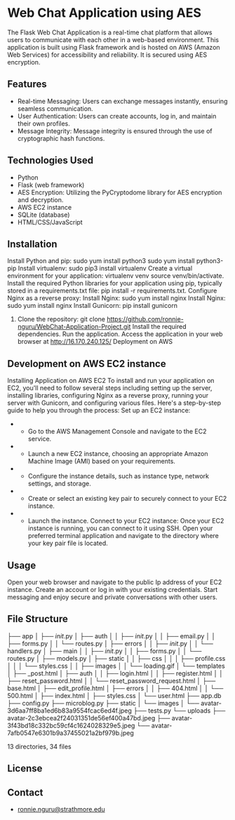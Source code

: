 # Web Chat Application using AES
The Flask Web Chat Application is a real-time chat platform that allows users to communicate with each other in a web-based environment. This application is built using Flask framework and is hosted on AWS (Amazon Web Services) for accessibility  and reliability. It is secured using AES encryption.
## Features
- Real-time Messaging: Users can exchange messages instantly, ensuring seamless communication. 
- User Authentication: Users can create accounts, log in, and maintain their own profiles. 
- Message Integrity: Message integrity is ensured through the use of cryptographic hash functions.
## Technologies Used
- Python
- Flask (web framework)
-  AES Encryption: Utilizing the PyCryptodome library for AES encryption and decryption.
- AWS EC2 instance
- SQLite (database)
- HTML/CSS/JavaScript
## Installation
Install Python and pip:
sudo yum install python3
sudo yum install python3-pip
Install virtualenv: sudo pip3 install virtualenv
Create a virtual environment for your application: virtualenv venv
source venv/bin/activate.
Install the required Python libraries for your application using pip, typically stored in a requirements.txt file: pip install -r requirements.txt.
Configure Nginx as a reverse proxy: Install Nginx: sudo yum install nginx
Install Nginx: sudo yum install nginx
Install Gunicorn: pip install gunicorn

1. Clone the repository:
git clone https://github.com/ronnie-nguru/WebChat-Application-Project.git
Install the required dependencies.
Run the application.
Access the application in your web browser at http://16.170.240.125/ Deployment on AWS
## Development on AWS EC2 instance
Installing Application on AWS EC2
To install and run your application on EC2, you'll need to follow several steps including setting up the server, installing libraries, configuring Nginx as a reverse proxy, running your server with Gunicorn, and configuring various files. Here's a step-by-step guide to help you through the process:
Set up an EC2 instance:
-	- Go to the AWS Management Console and navigate to the EC2 service.
-	- Launch a new EC2 instance, choosing an appropriate Amazon Machine Image (AMI) based on your requirements.
-	- Configure the instance details, such as instance type, network settings, and storage.
-	- Create or select an existing key pair to securely connect to your EC2 instance.
-	- Launch the instance.
Connect to your EC2 instance:
Once your EC2 instance is running, you can connect to it using SSH.
Open your preferred terminal application and navigate to the directory where your key pair file is located.

## Usage
Open your web browser and navigate to the public Ip address of your EC2 instance.
Create an account or log in with your existing credentials. 
Start messaging and enjoy secure and private conversations with other users.
## File Structure
├── app
│   ├── _init_.py
│   ├── auth
│   │   ├── _init_.py
│   │   ├── email.py
│   │   ├── forms.py
│   │   └── routes.py
│   ├── errors
│   │   ├── _init_.py
│   │   └── handlers.py
│   ├── main
│   │   ├── _init_.py
│   │   ├── forms.py
│   │   └── routes.py
│   ├── models.py
│   ├── static
│   │   ├── css
│   │   │   ├── profile.css
│   │   │   └── styles.css
│   │   ├── images
│   │   └── loading.gif
│   └── templates
│       ├── _post.html
│       ├── auth
│       │   ├── login.html
│       │   ├── register.html
│       │   ├── reset_password.html
│       │   └── reset_password_request.html
│       ├── base.html
│       ├── edit_profile.html
│       ├── errors
│       │   ├── 404.html
│       │   └── 500.html
│       ├── index.html
│       ├── styles.css
│       └── user.html
├── app.db
├── config.py
├── microblog.py
├── static
│   └── images
│       └── avatar-3d6aa7ff8ba1ed6b83a9554fcac6ed4f.jpeg
├── tests.py
└── uploads
    ├── avatar-2c3ebcea2f24031351de56ef400a47bd.jpeg
    ├── avatar-3f43bd18c332bc59cf4c1624028329e5.jpeg
    └── avatar-7afb0547e6301b9a37455021a2bf979b.jpeg

13 directories, 34 files
## License

## Contact
-	ronnie.nguru@strathmore.edu



